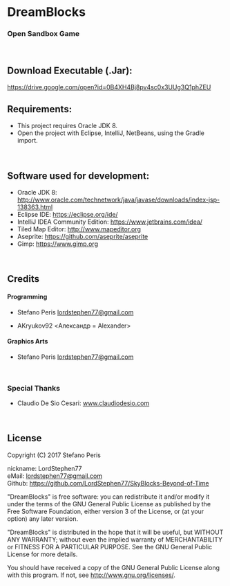 # DreamBlocks

### Open Sandbox Game
<br>


## Download Executable (.Jar):

https://drive.google.com/open?id=0B4XH4Bj8pv4sc0x3UUg3Q1phZEU
<br>


## Requirements:

- This project requires Oracle JDK 8.
- Open the project with Eclipse, IntelliJ, NetBeans, using the Gradle import.
<br>


## Software used for development:

- Oracle JDK 8: http://www.oracle.com/technetwork/java/javase/downloads/index-jsp-138363.html
- Eclipse IDE: https://eclipse.org/ide/
- IntelliJ IDEA Community Edition: https://www.jetbrains.com/idea/
- Tiled Map Editor: http://www.mapeditor.org
- Aseprite: https://github.com/aseprite/aseprite
- Gimp: https://www.gimp.org
<br>


## Credits

#### Programming

- Stefano Peris <lordstephen77@gmail.com>

- AKryukov92 <Александр = Alexander>

#### Graphics Arts

- Stefano Peris <lordstephen77@gmail.com>
<br>


### Special Thanks

- Claudio De Sio Cesari: www.claudiodesio.com
<br>


## License

Copyright (C) 2017 Stefano Peris

nickname: LordStephen77
<br>
eMail: lordstephen77@gmail.com
<br>
Github: https://github.com/LordStephen77/SkyBlocks-Beyond-of-Time
<br>

"DreamBlocks" is free software: you can redistribute it and/or modify it
under the terms of the GNU General Public License as published by the
Free Software Foundation, either version 3 of the License, or
(at your option) any later version.

"DreamBlocks" is distributed in the hope that it will be useful, but
WITHOUT ANY WARRANTY; without even the implied warranty of
MERCHANTABILITY or FITNESS FOR A PARTICULAR PURPOSE.
See the GNU General Public License for more details.

You should have received a copy of the GNU General Public License along
with this program.  If not, see <http://www.gnu.org/licenses/>.
